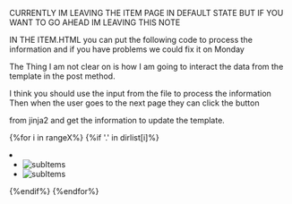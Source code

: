 CURRENTLY IM LEAVING THE ITEM PAGE IN DEFAULT STATE
BUT IF YOU WANT TO GO AHEAD IM LEAVING THIS NOTE


IN THE ITEM.HTML
you can put the following code to process the information
and if you have problems we could fix it on Monday

The Thing I am not clear on is how I am going to interact the data from
the template in the post method.

I think you should use the input from the file to process the information
Then when the user goes to the next page they can click the button

from  jinja2 and get the information to update the template.








<!-- https://stackoverflow.com/questions/8624520/passing-a-variable-into-a-jinja-import-or-include-from-a-parent-html-file -->


{%for i in rangeX%}
{%if '.' in dirlist[i]%}
<li class="image__sub-item">
  <!-- class="image__sub-list" -->
  <ul class="image__list" >
    <li class="image__list-item">
      <!-- ../static/patient/{{dirlist[i]}} -->
      <img class="image__list-img" src="../static/patient/{{dirlist[i]}}" alt="subItems">
    </li>
    <li class="image__list-item">
      <!-- ../static/result/{{result[i]}} -->
      <img class="image__list-img" src="../static/result/{{result[i]}}" alt="subItems">
    </li>
  </ul>
</li>


{%endif%}
{%endfor%}

